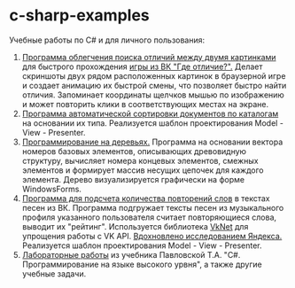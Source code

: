 # c-sharp-examples
Учебные работы по C# и для личного пользования:
1. <a href="https://github.com/goshanoob/c-sharp-examples/tree/master/DifferencesFinder" target="_blank">Программа облегчения поиска отличий между двумя картинками</a> для быстрого прохождения <a href="https://vk.com/app6117747" target="_blank">игры из ВК "Где отличие?".</a> Делает скриншоты двух рядом расположенных картинок в браузерной игре и создает анимацию их быстрой смены, что позволяет быстро найти отличия. Запоминает координаты щелчков мышью по изображению и может повторить клики в соответствующих местах на экране.
2. <a href="https://github.com/goshanoob/c-sharp-examples/tree/master/CleanUp" target="_blank">Программа автоматической сортировки документов по каталогам</a> на основании их типа. Реализуется шаблон проектирования Model - View - Presenter.
3. <a href="https://github.com/goshanoob/c-sharp-examples/tree/master/TreeSystem" target="_blank">Программирование на деревьях.</a> Программа на основании вектора номеров базовых элементов, описывающих древовидную структуру, вычисляет номера концевых элементов, смежных элементов и формирует массив несущих цепочек для каждого элемента. Дерево визуализируется графически на форме WindowsForms.
4. <a href="https://github.com/goshanoob/c-sharp-examples/tree/master/MatchesCounter" target="_blank">Программа для подсчета количества повторений слов</a> в текстах песен из ВК. Программа подгружает тексты песен из музыкального профиля указанного пользователя считает повторяющиеся слова, выводит их "рейтинг". Используется библиотека <a href="https://vknet.github.io/vk/" target="_blank">VkNet</a> для упрощения работы с VK API. <a href="https://yandex.ru/company/researches/2018/rap" target="_blank">Вдохновлено исследованием Яндекса.</a> Реализуется шаблон проектирования Model - View - Presenter.
5. <a href="https://github.com/goshanoob/c-sharp-examples/tree/master/labs" target="_blank">Лабораторные работы</a> из учебника Павловской Т.А. "C#. Программирование на языке высокого урвня", а также другие учебные задачи.